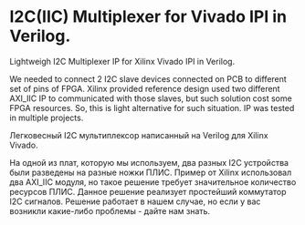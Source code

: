 I2C(IIC) Multiplexer for Vivado IPI in Verilog.
==========================================

Lightweigh I2C Multiplexer IP for Xilinx Vivado IPI in Verilog.

We needed to connect 2 I2C slave devices connected on PCB to different set of pins of FPGA. Xilinx provided reference design used two different AXI_IIC IP to communicated with those slaves, but such solution cost some FPGA resources. So, this is light alternative for such situation. IP was tested in multiple projects.



Легковесный I2C мультиплексор написанный на Verilog для Xilinx Vivado.

На одной из плат, которую мы используем, два разных I2C устройства были разведены на разные ножки ПЛИС. Пример от Xilinx использовал два AXI_IIC модуля, но такое решение требует значительное количество ресурсов ПЛИС. Данное решение реализует простейший коммутатор I2C сигналов.
Решение работает в нашем случае, но если у вас возникли какие-либо проблемы - дайте нам знать.
